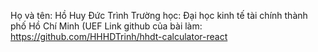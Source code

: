 Họ và tên: Hồ Huy Đức Trình
Trường học: Đại học kinh tế tài chính thành phố Hồ Chí Minh (UEF
Link github của bài làm: https://github.com/HHHDTrinh/hhdt-calculator-react
